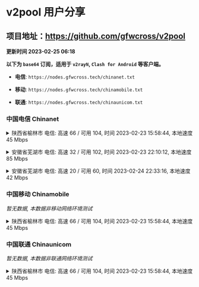 # v2pool 用户分享
## 项目地址：<https://github.com/gfwcross/v2pool>
**更新时间 2023-02-25 06:18**


**以下为 `base64` 订阅，适用于 `v2rayN`, `Clash for Android` 等客户端。**

- **电信**: `https://nodes.gfwcross.tech/chinanet.txt`

- **移动**: `https://nodes.gfwcross.tech/chinamobile.txt`

- **联通**: `https://nodes.gfwcross.tech/chinaunicom.txt`


### 中国电信 Chinanet
<details><summary>陕西省榆林市 电信: 高速 66 / 可用 104, 时间 2023-02-23 15:58:44, 本地速度 45 Mbps</summary><p>可用节点订阅：https://transfer.sh/gvvPAf/running.txt<br>高速节点订阅：https://transfer.sh/QC6iwb/good.txt<br>低延迟节点订阅：https://transfer.sh/c6Ikr5/low_delay.txt</p></details>
<p></p><details><summary>安徽省芜湖市 电信: 高速 32 / 可用 102, 时间 2023-02-23 22:10:12, 本地速度 85 Mbps</summary><p>可用节点订阅：https://transfer.sh/CxR3Ke/running.txt<br>高速节点订阅：https://transfer.sh/H0ebMU/good.txt<br>低延迟节点订阅：https://transfer.sh/EMPqhx/low_delay.txt</p></details>
<p></p><details><summary>安徽省芜湖市 电信: 高速 20 / 可用 60, 时间 2023-02-24 22:33:16, 本地速度 42 Mbps</summary><p>可用节点订阅：https://transfer.sh/1pNYAO/running.txt<br>高速节点订阅：https://transfer.sh/APvi9q/good.txt<br>低延迟节点订阅：https://transfer.sh/MMgy1Y/low_delay.txt</p></details>
<p></p>

### 中国移动 Chinamobile
<i>暂无数据, 本数据非移动网络环境测试</i>
<details><summary>陕西省榆林市 电信: 高速 66 / 可用 104, 时间 2023-02-23 15:58:44, 本地速度 45 Mbps</summary><p>可用节点订阅：https://transfer.sh/gvvPAf/running.txt<br>高速节点订阅：https://transfer.sh/QC6iwb/good.txt<br>低延迟节点订阅：https://transfer.sh/c6Ikr5/low_delay.txt</p></details>
<p></p>

### 中国联通 Chinaunicom
<i>暂无数据, 本数据非联通网络环境测试</i>
<details><summary>陕西省榆林市 电信: 高速 66 / 可用 104, 时间 2023-02-23 15:58:44, 本地速度 45 Mbps</summary><p>可用节点订阅：https://transfer.sh/gvvPAf/running.txt<br>高速节点订阅：https://transfer.sh/QC6iwb/good.txt<br>低延迟节点订阅：https://transfer.sh/c6Ikr5/low_delay.txt</p></details>
<p></p>